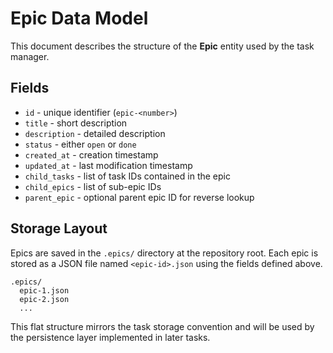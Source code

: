 # Epic Data Model

This document describes the structure of the **Epic** entity used by the task manager.

## Fields
- `id` - unique identifier (`epic-<number>`)
- `title` - short description
- `description` - detailed description
- `status` - either `open` or `done`
- `created_at` - creation timestamp
- `updated_at` - last modification timestamp
- `child_tasks` - list of task IDs contained in the epic
- `child_epics` - list of sub-epic IDs
- `parent_epic` - optional parent epic ID for reverse lookup

## Storage Layout
Epics are saved in the `.epics/` directory at the repository root. Each epic is
stored as a JSON file named `<epic-id>.json` using the fields defined above.

```text
.epics/
  epic-1.json
  epic-2.json
  ...
```

This flat structure mirrors the task storage convention and will be used by the
persistence layer implemented in later tasks.
